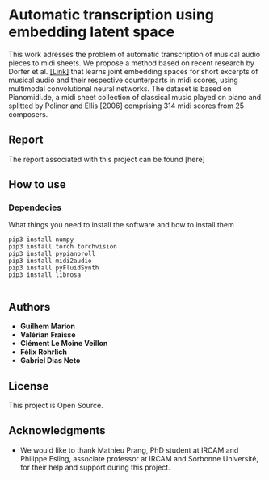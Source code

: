 # Automatic transcription using embedding latent space

This work adresses the problem of automatic transcription of musical audio pieces to midi sheets. We propose a method
based on recent research by Dorfer et al. [[Link]](https://github.com/GuiMarion/MultimodelEmbedding/blob/master/Papers/Article_Dorfer.pdf) that learns joint embedding spaces for short excerpts of musical audio and
their respective counterparts in midi scores, using multimodal convolutional neural networks. The dataset is based on Pianomidi.de, a midi sheet collection of classical music played on piano and splitted by Poliner and Ellis [2006] comprising 314
midi scores from 25 composers.

## Report

The report associated with this project can be found [here]

## How to use

### Dependecies

What things you need to install the software and how to install them

```shell
pip3 install numpy
pip3 install torch torchvision
pip3 install pypianoroll
pip3 install midi2audio
pip3 install pyFluidSynth
pip3 install librosa


```

## Authors

* **Guilhem Marion** 
* **Valérian Fraisse** 
* **Clément Le Moine Veillon**
* **Félix Rohrlich**
* **Gabriel Dias Neto**


## License

This project is Open Source.

## Acknowledgments

* We would like to thank Mathieu Prang, PhD student at IRCAM and Philippe Esling, associate professor at IRCAM and Sorbonne Université, for their help and support during this project.